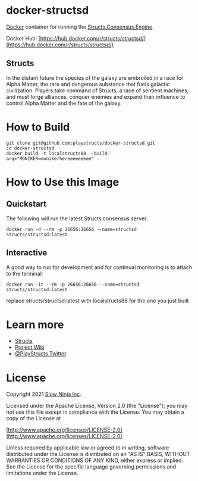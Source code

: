 # docker-structsd

[Docker](https://www.docker.com) container for running the [Structs Consensus Engine](https://github.com/playstructs/structsd/). 

Docker Hub: [https://hub.docker.com/r/structs/structsd/](https://hub.docker.com/r/structs/structsd/)

## Structs
In the distant future the species of the galaxy are embroiled in a race for Alpha Matter, the rare and dangerous substance that fuels galactic civilization. Players take command of Structs, a race of sentient machines, and must forge alliances, conquer enemies and expand their influence to control Alpha Matter and the fate of the galaxy.

# How to Build

```
git clone git@github.com:playstructs/docker-structsd.git
cd docker-structsd
docker build -t localstructs88 --build-arg="MONIKER=monikerhereeeeeeeee" .
```

# How to Use this Image

## Quickstart

The following will run the latest Structs consensus server.

```
docker run -d --rm -p 26656:26656 --name=structsd structs/structsd:latest
```

## Interactive

A good way to run for development and for continual monitoring is to attach to the terminal:

```
docker run -it --rm -p 26656:26656 --name=structsd structs/structsd:latest
```

replace structs/structsd:latest with localstructs88 for the one you just built

# Learn more

- [Structs](https://playstructs.com)
- [Project Wiki](https://watt.wiki)
- [@PlayStructs Twitter](https://twitter.com/playstructs)


# License

Copyright 2021 [Slow Ninja Inc](https://slow.ninja).

Licensed under the Apache License, Version 2.0 (the "License");
you may not use this file except in compliance with the License.
You may obtain a copy of the License at

[http://www.apache.org/licenses/LICENSE-2.0](http://www.apache.org/licenses/LICENSE-2.0)

Unless required by applicable law or agreed to in writing, software
distributed under the License is distributed on an "AS IS" BASIS,
WITHOUT WARRANTIES OR CONDITIONS OF ANY KIND, either express or implied.
See the License for the specific language governing permissions and
limitations under the License.
